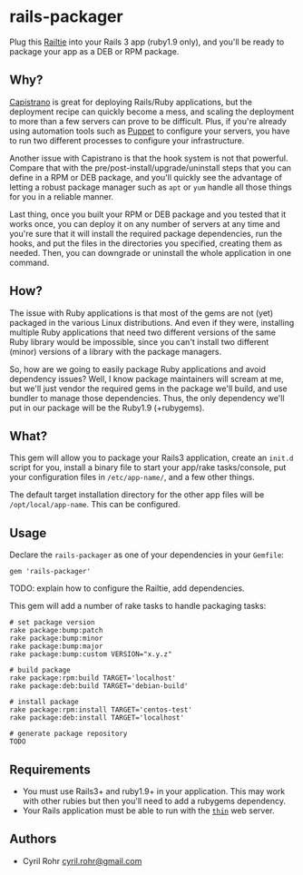 # rails-packager
Plug this [Railtie](http://api.rubyonrails.org/classes/Rails/Railtie.html) into your Rails 3 app (ruby1.9 only), and you'll be ready to package your app as a DEB or RPM package.

## Why?
[Capistrano](http://capify.org/) is great for deploying Rails/Ruby applications, but the deployment recipe can quickly become a mess, and scaling the deployment to more than a few servers can prove to be difficult. Plus, if you're already using automation tools such as [Puppet](http://www.puppetlabs.com/) to configure your servers, you have to run two different processes to configure your infrastructure.

Another issue with Capistrano is that the hook system is not that powerful. Compare that with the pre/post-install/upgrade/uninstall steps that you can define in a RPM or DEB package, and you'll quickly see the advantage of letting a robust package manager such as `apt` or `yum` handle all those things for you in a reliable manner.

Last thing, once you built your RPM or DEB package and you tested that it works once, you can deploy it on any number of servers at any time and you're sure that it will install the required package dependencies, run the hooks, and put the files in the directories you specified, creating them as needed.
Then, you can downgrade or uninstall the whole application in one command.

## How?
The issue with Ruby applications is that most of the gems are not (yet) packaged in the various Linux distributions. And even if they were, installing multiple Ruby applications that need two different versions of the same Ruby library would be impossible, since you can't install two different (minor) versions of a library with the package managers.

So, how are we going to easily package Ruby applications and avoid dependency issues? Well, I know package maintainers will scream at me, but we'll just vendor the required gems in the package we'll build, and use bundler to manage those dependencies. Thus, the only dependency we'll put in our package will be the Ruby1.9 (+rubygems).

## What?
This gem will allow you to package your Rails3 application, create an `init.d` script for you, install a binary file to start your app/rake tasks/console, put your configuration files in `/etc/app-name/`, and a few other things.

The default target installation directory for the other app files will be `/opt/local/app-name`. This can be configured.

## Usage
Declare the `rails-packager` as one of your dependencies in your `Gemfile`:

    gem 'rails-packager'

TODO: explain how to configure the Railtie, add dependencies.

This gem will add a number of rake tasks to handle packaging tasks:

    # set package version
    rake package:bump:patch
    rake package:bump:minor
    rake package:bump:major
    rake package:bump:custom VERSION="x.y.z"

    # build package
    rake package:rpm:build TARGET='localhost'
    rake package:deb:build TARGET='debian-build'

    # install package
    rake package:rpm:install TARGET='centos-test'
    rake package:deb:install TARGET='localhost'

    # generate package repository
    TODO

## Requirements
* You must use Rails3+ and ruby1.9+ in your application. This may work with other rubies but then you'll need to add a rubygems dependency.
* Your Rails application must be able to run with the [`thin`](http://code.macournoyer.com/thin/) web server.

## Authors
* Cyril Rohr <cyril.rohr@gmail.com>
